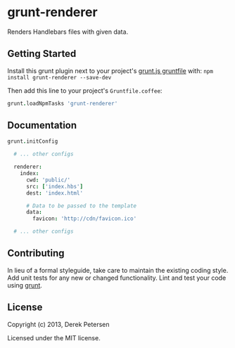 # grunt-renderer

Renders Handlebars files with given data.

[grunt]: https://github.com/gruntjs/grunt
[getting_started]: https://github.com/gruntjs/grunt/wiki/Getting-started

## Getting Started
Install this grunt plugin next to your project's [grunt.js gruntfile][getting_started] with: ``npm install grunt-renderer --save-dev``

Then add this line to your project's ``Gruntfile.coffee``:

```coffeescript
grunt.loadNpmTasks 'grunt-renderer'
```

## Documentation

```coffeescript
grunt.initConfig

  # ... other configs

  renderer:
    index:
      cwd: 'public/'
      src: ['index.hbs']
      dest: 'index.html'

      # Data to be passed to the template
      data:
        favicon: 'http://cdn/favicon.ico'

  # ... other configs
```

## Contributing
In lieu of a formal styleguide, take care to maintain the existing coding style. Add unit tests for any new or changed functionality. Lint and test your code using [grunt][grunt].

## License
Copyright (c) 2013, Derek Petersen

Licensed under the MIT license.
